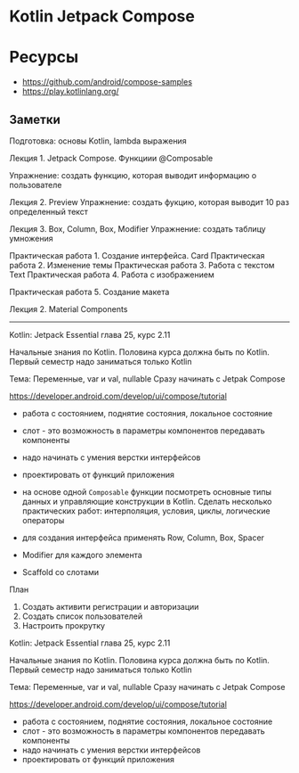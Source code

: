 # Kotlin Jetpack Compose

# Ресурсы

- https://github.com/android/compose-samples
- https://play.kotlinlang.org/


## Заметки

Подготовка: основы Kotlin, lambda выражения

Лекция 1. Jetpack Compose. Функциии @Composable

Упражнение: создать функцию, которая выводит информацию о пользователе

Лекция 2. Preview
Упражнение: создать фукцию, которая выводит 10 раз определенный текст

Лекция 3. Box, Column, Box, Modifier
Упражнение: создать таблицу умножения

Практическая работа 1. Создание интерфейса. Card
Практическая работа 2. Изменение темы
Практическая работа 3. Работа с текстом Text
Практическая работа 4. Работа с изображением


Практическая работа 5. Создание макета


Лекция 2. Material Components

---

Kotlin: Jetpack Essential глава 25, курс 2.11

Начальные знания по Kotlin. Половина курса должна быть по Kotlin. Первый семестр надо заниматься только Kotlin


Тема: Переменные, var и val, nullable
Сразу начинать с Jetpak Compose

https://developer.android.com/develop/ui/compose/tutorial

- работа с состоянием, поднятие состояния, локальное состояние
- слот - это возможность в параметры компонентов передавать компоненты
- надо начинать с умения верстки интерфейсов
- проектировать от функций приложения



- на основе одной ```Composable``` функции посмотреть основные типы данных и управляющие конструкции в Kotlin. Сделать несколько практических работ: интерполяция, условия, циклы, логические операторы

- для создания интерфейса применять Row, Column, Box, Spacer
- Modifier для каждого элемента
- Scaffold со слотами

План
1. Создать активити регистрации и авторизации
2. Создать список пользователей
3. Настроить прокрутку


Kotlin: Jetpack Essential глава 25, курс 2.11

Начальные знания по Kotlin. Половина курса должна быть по Kotlin. Первый семестр надо заниматься только Kotlin


Тема: Переменные, var и val, nullable
Сразу начинать с Jetpak Compose

https://developer.android.com/develop/ui/compose/tutorial

- работа с состоянием, поднятие состояния, локальное состояние
- слот - это возможность в параметры компонентов передавать компоненты 
- надо начинать с умения верстки интерфейсов
- проектировать от функций приложения